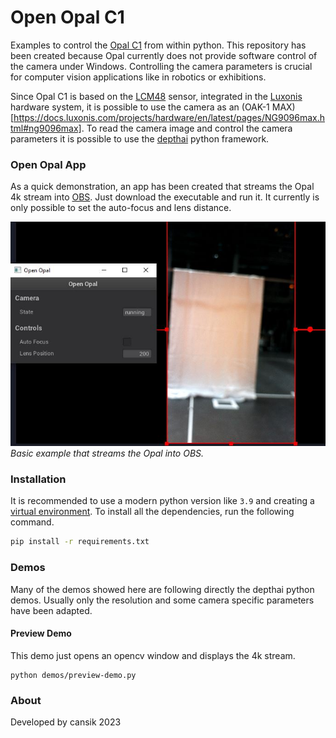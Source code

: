 # Open Opal C1

Examples to control the [Opal C1](https://opalcamera.com/) from within python. This repository has been created because
Opal currently does not provide software control of the camera under Windows. Controlling the camera parameters is
crucial for computer vision applications like in robotics or exhibitions.

Since Opal C1 is based on
the [LCM48](https://docs.luxonis.com/projects/hardware/en/latest/pages/articles/sensors/imx582.html) sensor, integrated
in the [Luxonis](https://www.luxonis.com/) hardware system, it is possible to use the camera as an (OAK-1
MAX)[https://docs.luxonis.com/projects/hardware/en/latest/pages/NG9096max.html#ng9096max]. To read the camera image and
control the camera parameters it is possible to use the [depthai](https://docs.luxonis.com/en/latest/) python framework.

### Open Opal App

As a quick demonstration, an app has been created that streams the Opal 4k stream into [OBS](https://obsproject.com/).
Just download the executable and run it. It currently is only possible to set the auto-focus and lens distance.

![Demo](assets/demo.jpg)
*Basic example that streams the Opal into OBS.*

### Installation

It is recommended to use a modern python version like `3.9` and creating
a [virtual environment](https://docs.python.org/3/library/venv.html). To install all the dependencies, run the following
command.

```bash
pip install -r requirements.txt
```

### Demos

Many of the demos showed here are following directly the depthai python demos. Usually only the resolution and some
camera specific parameters have been adapted.

#### Preview Demo

This demo just opens an opencv window and displays the 4k stream.

```
python demos/preview-demo.py
```

### About

Developed by cansik 2023